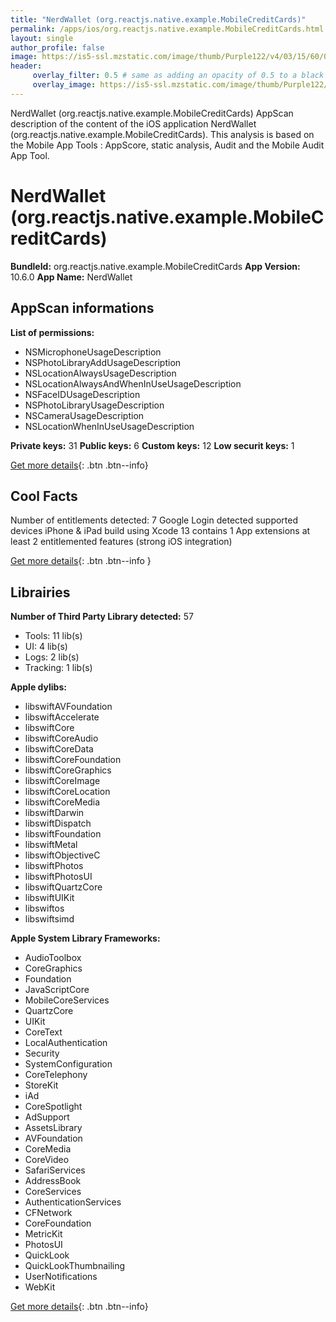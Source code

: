 ```yaml
---
title: "NerdWallet (org.reactjs.native.example.MobileCreditCards)"
permalink: /apps/ios/org.reactjs.native.example.MobileCreditCards.html
layout: single
author_profile: false
image: https://is5-ssl.mzstatic.com/image/thumb/Purple122/v4/03/15/60/031560c4-1dff-d2c8-40ca-ce103b85753f/AppIcon-1x_U007emarketing-0-7-0-85-220.png/512x512bb.jpg
header: 
     overlay_filter: 0.5 # same as adding an opacity of 0.5 to a black background
     overlay_image: https://is5-ssl.mzstatic.com/image/thumb/Purple122/v4/03/15/60/031560c4-1dff-d2c8-40ca-ce103b85753f/AppIcon-1x_U007emarketing-0-7-0-85-220.png/512x512bb.jpg
---
```

NerdWallet (org.reactjs.native.example.MobileCreditCards) AppScan description of the content of the iOS application NerdWallet (org.reactjs.native.example.MobileCreditCards). This analysis is based on the Mobile App Tools : AppScore, static analysis, Audit and the Mobile Audit App Tool.

# NerdWallet (org.reactjs.native.example.MobileCreditCards)

**BundleId:** org.reactjs.native.example.MobileCreditCards
**App Version:** 10.6.0
**App Name:** NerdWallet


## AppScan informations 

**List of permissions:** 
- NSMicrophoneUsageDescription
- NSPhotoLibraryAddUsageDescription
- NSLocationAlwaysUsageDescription
- NSLocationAlwaysAndWhenInUseUsageDescription
- NSFaceIDUsageDescription
- NSPhotoLibraryUsageDescription
- NSCameraUsageDescription
- NSLocationWhenInUseUsageDescription
  
  
**Private keys:** 31
**Public keys:** 6
**Custom keys:** 12
**Low securit keys:** 1
  
[Get more details](/pricing.html){: .btn .btn--info}

## Cool Facts

Number of entitlements detected: 7
Google Login detected
supported devices iPhone & iPad
build using Xcode 13
contains 1 App extensions
at least 2 entitlemented features (strong iOS integration)
  
[Get more details](/pricing.html){: .btn .btn--info }

## Librairies 
**Number of Third Party Library detected:** 57
- Tools: 11 lib(s)
- UI: 4 lib(s)
- Logs: 2 lib(s)
- Tracking: 1 lib(s)


**Apple dylibs:**
- libswiftAVFoundation
- libswiftAccelerate
- libswiftCore
- libswiftCoreAudio
- libswiftCoreData
- libswiftCoreFoundation
- libswiftCoreGraphics
- libswiftCoreImage
- libswiftCoreLocation
- libswiftCoreMedia
- libswiftDarwin
- libswiftDispatch
- libswiftFoundation
- libswiftMetal
- libswiftObjectiveC
- libswiftPhotos
- libswiftPhotosUI
- libswiftQuartzCore
- libswiftUIKit
- libswiftos
- libswiftsimd


**Apple System Library Frameworks:**
- AudioToolbox
- CoreGraphics
- Foundation
- JavaScriptCore
- MobileCoreServices
- QuartzCore
- UIKit
- CoreText
- LocalAuthentication
- Security
- SystemConfiguration
- CoreTelephony
- StoreKit
- iAd
- CoreSpotlight
- AdSupport
- AssetsLibrary
- AVFoundation
- CoreMedia
- CoreVideo
- SafariServices
- AddressBook
- CoreServices
- AuthenticationServices
- CFNetwork
- CoreFoundation
- MetricKit
- PhotosUI
- QuickLook
- QuickLookThumbnailing
- UserNotifications
- WebKit


  
[Get more details](/pricing.html){: .btn .btn--info}

